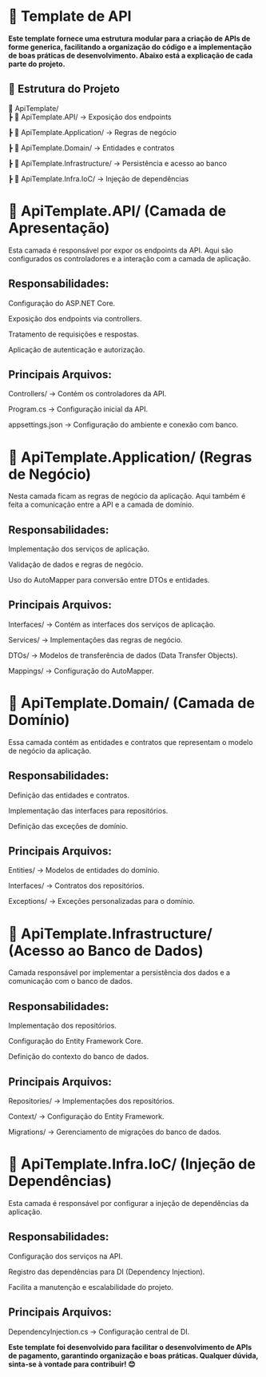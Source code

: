 # 📌 Template de API 

**Este template fornece uma estrutura modular para a criação de APIs de forme generica, facilitando a organização do código e a implementação de boas práticas de desenvolvimento. Abaixo está a explicação de cada parte do projeto.**

## 📂 Estrutura do Projeto

📂 ApiTemplate/  
┣ 📂 ApiTemplate.API/            → Exposição dos endpoints  

┣ 📂 ApiTemplate.Application/    → Regras de negócio  

┣ 📂 ApiTemplate.Domain/        → Entidades e contratos  

┣ 📂 ApiTemplate.Infrastructure/ → Persistência e acesso ao banco  

┣ 📂 ApiTemplate.Infra.IoC/     → Injeção de dependências  


# 📂 ApiTemplate.API/ (Camada de Apresentação)

Esta camada é responsável por expor os endpoints da API. Aqui são configurados os controladores e a interação com a camada de aplicação.

## Responsabilidades:

Configuração do ASP.NET Core.

Exposição dos endpoints via controllers.

Tratamento de requisições e respostas.

Aplicação de autenticação e autorização.

## Principais Arquivos:

Controllers/ → Contém os controladores da API.

Program.cs → Configuração inicial da API.

appsettings.json → Configuração do ambiente e conexão com banco.


# 📂 ApiTemplate.Application/ (Regras de Negócio)

Nesta camada ficam as regras de negócio da aplicação. Aqui também é feita a comunicação entre a API e a camada de domínio.

## Responsabilidades:

Implementação dos serviços de aplicação.

Validação de dados e regras de negócio.

Uso do AutoMapper para conversão entre DTOs e entidades.

## Principais Arquivos:

Interfaces/ → Contém as interfaces dos serviços de aplicação.

Services/ → Implementações das regras de negócio.

DTOs/ → Modelos de transferência de dados (Data Transfer Objects).

Mappings/ → Configuração do AutoMapper.


# 📂 ApiTemplate.Domain/ (Camada de Domínio)

Essa camada contém as entidades e contratos que representam o modelo de negócio da aplicação.

## Responsabilidades:

Definição das entidades e contratos.

Implementação das interfaces para repositórios.

Definição das exceções de domínio.

## Principais Arquivos:

Entities/ → Modelos de entidades do domínio.

Interfaces/ → Contratos dos repositórios.

Exceptions/ → Exceções personalizadas para o domínio.


# 📂 ApiTemplate.Infrastructure/ (Acesso ao Banco de Dados)

Camada responsável por implementar a persistência dos dados e a comunicação com o banco de dados.

## Responsabilidades:

Implementação dos repositórios.

Configuração do Entity Framework Core.

Definição do contexto do banco de dados.

## Principais Arquivos:

Repositories/ → Implementações dos repositórios.

Context/ → Configuração do Entity Framework.

Migrations/ → Gerenciamento de migrações do banco de dados.


# 📂 ApiTemplate.Infra.IoC/ (Injeção de Dependências)

Esta camada é responsável por configurar a injeção de dependências da aplicação.

## Responsabilidades:

Configuração dos serviços na API.

Registro das dependências para DI (Dependency Injection).

Facilita a manutenção e escalabilidade do projeto.

## Principais Arquivos:

DependencyInjection.cs → Configuração central de DI.

**Este template foi desenvolvido para facilitar o desenvolvimento de APIs de pagamento, garantindo organização e boas práticas. Qualquer dúvida, sinta-se à vontade para contribuir! 😊**